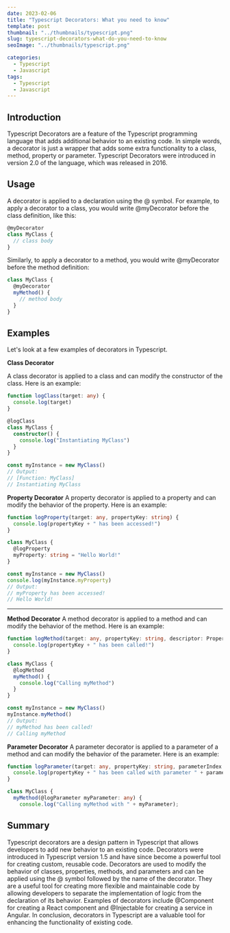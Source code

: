 ```yaml
---
date: 2023-02-06
title: "Typescript Decorators: What you need to know"
template: post
thumbnail: "../thumbnails/typescript.png"
slug: typescript-decorators-what-do-you-need-to-know
seoImage: "../thumbnails/typescript.png"

categories:
  - Typescript
  - Javascript
tags:
  - Typescript
  - Javascript
---
```


## Introduction

Typescript Decorators are a feature of the Typescript programming language that adds additional behavior to an existing code. In simple words, a decorator is just a wrapper that adds some extra functionality to a class, method, property or parameter. Typescript Decorators were introduced in version 2.0 of the language, which was released in 2016.

## Usage

A decorator is applied to a declaration using the @ symbol. For example, to apply a decorator to a class, you would write @myDecorator before the class definition, like this:

```typescript
@myDecorator
class MyClass {
  // class body
}
```

Similarly, to apply a decorator to a method, you would write @myDecorator before the method definition:

```typescript
class MyClass {
  @myDecorator
  myMethod() {
    // method body
  }
}
```

## Examples

Let's look at a few examples of decorators in Typescript.

**Class Decorator**

A class decorator is applied to a class and can modify the constructor of the class. Here is an example:

```typescript
function logClass(target: any) {
  console.log(target)
}

@logClass
class MyClass {
  constructor() {
    console.log("Instantiating MyClass")
  }
}

const myInstance = new MyClass()
// Output:
// [Function: MyClass]
// Instantiating MyClass
```

**Property Decorator** A property decorator is applied to a property and can modify the behavior of the property. Here is an example:

```typescript
function logProperty(target: any, propertyKey: string) {
  console.log(propertyKey + " has been accessed!")
}

class MyClass {
  @logProperty
  myProperty: string = "Hello World!"
}

const myInstance = new MyClass()
console.log(myInstance.myProperty)
// Output:
// myProperty has been accessed!
// Hello World!
```

---

**Method Decorator** A method decorator is applied to a method and can modify the behavior of the method. Here is an example:

```typescript
function logMethod(target: any, propertyKey: string, descriptor: PropertyDescriptor) {
  console.log(propertyKey + " has been called!")
}

class MyClass {
  @logMethod
  myMethod() {
    console.log("Calling myMethod")
  }
}

const myInstance = new MyClass()
myInstance.myMethod()
// Output:
// myMethod has been called!
// Calling myMethod
```

**Parameter Decorator** A parameter decorator is applied to a parameter of a method and can modify the behavior of the parameter. Here is an example:

```typescript
function logParameter(target: any, propertyKey: string, parameterIndex: number) {
  console.log(propertyKey + " has been called with parameter " + parameterIndex);
}

class MyClass {
  myMethod(@logParameter myParameter: any) {
    console.log("Calling myMethod with " + myParameter);
```

## Summary

Typescript decorators are a design pattern in Typescript that allows developers to add new behavior to an existing code. Decorators were introduced in Typescript version 1.5 and have since become a powerful tool for creating custom, reusable code. Decorators are used to modify the behavior of classes, properties, methods, and parameters and can be applied using the @ symbol followed by the name of the decorator. They are a useful tool for creating more flexible and maintainable code by allowing developers to separate the implementation of logic from the declaration of its behavior. Examples of decorators include @Component for creating a React component and @Injectable for creating a service in Angular. In conclusion, decorators in Typescript are a valuable tool for enhancing the functionality of existing code.
